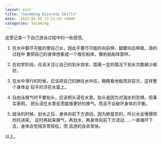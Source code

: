 ```yaml
---
layout: post
title: "Swimming Discrete Skills"
date:  2022-05-05 17:11:53 +0800
categories: Swimming
---
```


这里记录一下自己游泳过程中的一些感悟。

1. 在水中要尽可能的使自己长，因此手要尽可能的向前伸，腿要向后伸直。游的过程中
要把自己的身体想象成一个梭形船体，像帆船船体那样。

2. 在初学阶段，应该关注让自己的划水效率，距离一定的情况下划水次数越少越好。

3. 在水中滑行的时候，应该把自己的肺往水中压，眼睛看地板而非前方，这样整个身体会
较平的浮在水面上。

4. 自由泳换气时不要抬头，应该把头浸在水里。抬头是因为对溺水的恐惧，但事实表明，
把头浸在水里反而能够更好的换气，而且不会破坏身体的平衡。

5. 蛙泳的时候，划水之后，身体向前下方游动，因为肺是空的，所以水会慢慢把你托进来，
这时再起来换气，再划水，再身体向前下方流动……一直循环下去，身体会觉得非常轻松，而
且游的会非常快。

以上。
